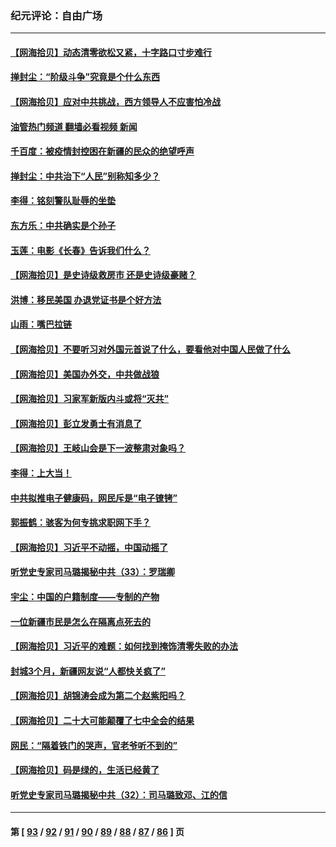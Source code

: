 ### 纪元评论：自由广场
---
#### [【网海拾贝】动态清零欲松又紧，十字路口寸步难行](../../pages/nsc993/n13872220.md?11250330) 
#### [掸封尘：“阶级斗争”究竟是个什么东西](../../pages/nsc993/n13871387.md?11250330) 
#### [【网海拾贝】应对中共挑战，西方领导人不应害怕冷战](../../pages/nsc993/n13870990.md?11250330) 
#### [油管热门频道 翻墙必看视频 新闻](ok?11250330)
#### [千百度：被疫情封控困在新疆的民众的绝望呼声](../../pages/nsc993/n13869856.md?11250330) 
#### [掸封尘：中共治下“人民”别称知多少？](../../pages/nsc993/n13870121.md?11250330) 
#### [李得：铭刻警队耻辱的坐垫](../../pages/nsc993/n13869930.md?11250330) 
#### [东方乐：中共确实是个孙子](../../pages/nsc993/n13869891.md?11250330) 
#### [玉莲：电影《长春》告诉我们什么？](../../pages/nsc993/n13869471.md?11250330) 
#### [【网海拾贝】是史诗级救房市 还是史诗级豪赌？](../../pages/nsc993/n13869495.md?11250330) 
#### [洪博：移民美国 办退党证书是个好方法](../../pages/nsc993/n13869000.md?11250330) 
#### [山雨：嘴巴拉链](../../pages/nsc993/n13869071.md?11250330) 
#### [【网海拾贝】不要听习对外国元首说了什么，要看他对中国人民做了什么](../../pages/nsc993/n13868955.md?11250330) 
#### [【网海拾贝】美国办外交，中共做战狼](../../pages/nsc993/n13868469.md?11250330) 
#### [【网海拾贝】习家军新版内斗或将“灭共”](../../pages/nsc993/n13867461.md?11250330) 
#### [【网海拾贝】彭立发勇士有消息了](../../pages/nsc993/n13866022.md?11250330) 
#### [【网海拾贝】王岐山会是下一波整肃对象吗？](../../pages/nsc993/n13865256.md?11250330) 
#### [李得：上大当！](../../pages/nsc993/n13865562.md?11250330) 
#### [中共拟推电子健康码，网民斥是“电子镣铐”](../../pages/nsc993/n13865108.md?11250330) 
#### [郭振鹤：骇客为何专挑求职网下手？](../../pages/nsc993/n13865133.md?11250330) 
#### [【网海拾贝】习近平不动摇，中国动摇了](../../pages/nsc993/n13864586.md?11250330) 
#### [听党史专家司马璐揭秘中共（33）：罗瑞卿](../../pages/nsc993/n13864609.md?11250330) 
#### [宇尘：中国的户籍制度——专制的产物](../../pages/nsc993/n13864401.md?11250330) 
#### [一位新疆市民是怎么在隔离点死去的](../../pages/nsc993/n13864146.md?11250330) 
#### [【网海拾贝】习近平的难题：如何找到掩饰清零失败的办法](../../pages/nsc993/n13863179.md?11250330) 
#### [封城3个月，新疆网友说“人都快关疯了”](../../pages/nsc993/n13863152.md?11250330) 
#### [【网海拾贝】胡锦涛会成为第二个赵紫阳吗？](../../pages/nsc993/n13861625.md?11250330) 
#### [【网海拾贝】二十大可能颠覆了七中全会的结果](../../pages/nsc993/n13861040.md?11250330) 
#### [网民：“隔着铁门的哭声，官老爷听不到的”](../../pages/nsc993/n13860900.md?11250330) 
#### [【网海拾贝】码是绿的，生活已经黄了](../../pages/nsc993/n13860405.md?11250330) 
#### [听党史专家司马璐揭秘中共（32）：司马璐致邓、江的信](../../pages/nsc993/n13860416.md?11250330) 

---
#### 第 [ [93](./93.md?11250330) / [92](./92.md?11250330) / [91](./91.md?11250330) / [90](./90.md?11250330) / [89](./89.md?11250330) / [88](./88.md?11250330) / [87](./87.md?11250330) / [86](./86.md?11250330) ] 页
